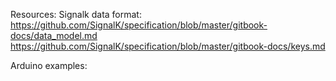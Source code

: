 Resources:
Signalk data format:
https://github.com/SignalK/specification/blob/master/gitbook-docs/data_model.md
https://github.com/SignalK/specification/blob/master/gitbook-docs/keys.md

Arduino examples:
